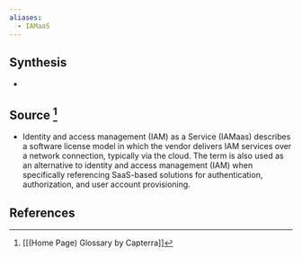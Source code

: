 ```yaml
---
aliases:
  - IAMaaS
---
```

## Synthesis
- 
## Source [^1]
- Identity and access management (IAM) as a Service (IAMaas) describes a software license model in which the vendor delivers IAM services over a network connection, typically via the cloud. The term is also used as an alternative to identity and access management (IAM) when specifically referencing SaaS-based solutions for authentication, authorization, and user account provisioning.
## References

[^1]: [[(Home Page) Glossary by Capterra]]